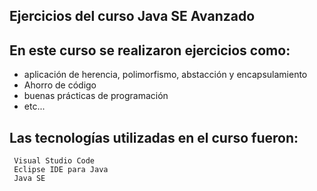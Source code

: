 ## Ejercicios del curso  Java SE Avanzado

## En este curso se realizaron ejercicios como:
* aplicación de herencia, polimorfismo, abstacción y encapsulamiento
* Ahorro de código
* buenas prácticas de programación 
* etc...

## Las tecnologías utilizadas en el curso fueron:
```
 Visual Studio Code
 Eclipse IDE para Java
 Java SE 
```